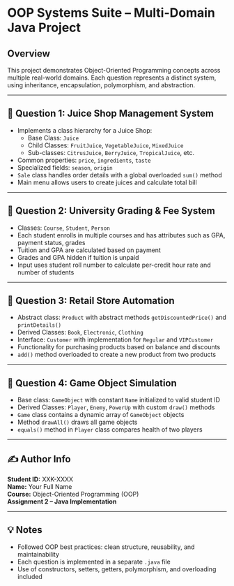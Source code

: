 # OOP Systems Suite – Multi-Domain Java Project

## Overview

This project demonstrates Object-Oriented Programming concepts across multiple real-world domains. Each question represents a distinct system, using inheritance, encapsulation, polymorphism, and abstraction.

---

## 📌 Question 1: Juice Shop Management System

- Implements a class hierarchy for a Juice Shop:
  - Base Class: `Juice`
  - Child Classes: `FruitJuice`, `VegetableJuice`, `MixedJuice`
  - Sub-classes: `CitrusJuice`, `BerryJuice`, `TropicalJuice`, etc.
- Common properties: `price`, `ingredients`, `taste`
- Specialized fields: `season`, `origin`
- `Sale` class handles order details with a global overloaded `sum()` method
- Main menu allows users to create juices and calculate total bill

---

## 📌 Question 2: University Grading & Fee System

- Classes: `Course`, `Student`, `Person`
- Each student enrolls in multiple courses and has attributes such as GPA, payment status, grades
- Tuition and GPA are calculated based on payment
- Grades and GPA hidden if tuition is unpaid
- Input uses student roll number to calculate per-credit hour rate and number of students

---

## 📌 Question 3: Retail Store Automation

- Abstract class: `Product` with abstract methods `getDiscountedPrice()` and `printDetails()`
- Derived Classes: `Book`, `Electronic`, `Clothing`
- Interface: `Customer` with implementation for `Regular` and `VIPCustomer`
- Functionality for purchasing products based on balance and discounts
- `add()` method overloaded to create a new product from two products

---

## 📌 Question 4: Game Object Simulation

- Base class: `GameObject` with constant `Name` initialized to valid student ID
- Derived Classes: `Player`, `Enemy`, `PowerUp` with custom `draw()` methods
- `Game` class contains a dynamic array of `GameObject` objects
- Method `drawAll()` draws all game objects
- `equals()` method in `Player` class compares health of two players

---

## ✍️ Author Info
**Student ID:** XXK-XXXX  
**Name:** Your Full Name  
**Course:** Object-Oriented Programming (OOP)  
**Assignment 2 – Java Implementation**

---

## 💡 Notes

- Followed OOP best practices: clean structure, reusability, and maintainability
- Each question is implemented in a separate `.java` file
- Use of constructors, setters, getters, polymorphism, and overloading included

